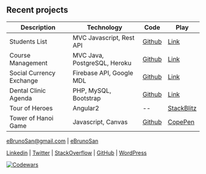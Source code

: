 
## Recent projects

**Description** | **Technology** | **Code** | **Play**
------------|------------|------|---------
Students List | MVC Javascript, Rest API | [Github](https://github.com/ebrunosan/Web-Advanced-Course-Project) | [Link](https://ebrunosan.000webhostapp.com/prodigiadvanced/studentIndex.html)
Course Management | MVC Java, PostgreSQL, Heroku | [Github](https://github.com/ebrunosan/java-courselist) | [Link](https://hidden-eyrie-45825.herokuapp.com/)
Social Currency Exchange | Firebase API, Google MDL | [Github](https://github.com/ebrunosan/currencyexchange) | [Link](https://ebrunosan.000webhostapp.com/currencyexchange/)
Dental Clinic Agenda | PHP, MySQL, Bootstrap | [Github](https://github.com/ebrunosan/dentalclinic) | [Link](http://web.ebrunosan.epizy.com)
Tour of Heroes | Angular2 | -- | [StackBlitz](https://stackblitz.com/edit/angular-ebrunosan-toh)
Tower of Hanoi Game | Javascript, Canvas | [Github](https://github.com/ebrunosan/TowerOfHanoi) | [CopePen](https://codepen.io/ebrunosan/pen/NMRoZX)

[<i class="fas fa-envelope fa-lg"></i> eBrunoSan@gmail.com](mailto:ebrunosan@gmail.com) | 
[<i class="fab fa-skype fa-lg"></i> eBrunoSan](skype:live:eBrunoSan?chat)

[<i class="fab fa-linkedin"></i> Linkedin](https://www.linkedin.com/in/ebrunosan) |
[<i class="fab fa-twitter"></i> Twitter](https://twitter.com/ebrunosan) |
[<i class="fab fa-stack-overflow"></i> StackOverflow](https://stackoverflow.com/story/ebrunosan) |
[<i class="fab fa-github"></i> GitHub](https://github.com/ebrunosan) |
[<i class="fab fa-wordpress"></i> WordPress](https://ebrunosan.wordpress.com)

[![Codewars](https://www.codewars.com/users/ebrunosan/badges/small)](https://www.codewars.com/users/ebrunosan)
